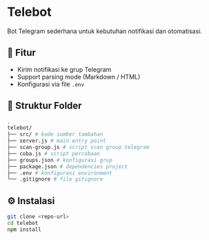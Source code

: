 # Telebot

Bot Telegram sederhana untuk kebutuhan notifikasi dan otomatisasi.

## 🚀 Fitur
- Kirim notifikasi ke grup Telegram
- Support parsing mode (Markdown / HTML)
- Konfigurasi via file `.env`

## 📂 Struktur Folder

```bash
.
telebot/
├── src/ # kode sumber tambahan
├── server.js # main entry point
├── scan-group.js # script scan group telegram
├── coba.js # script percobaan
├── groups.json # konfigurasi grup
├── package.json # dependencies project
├── .env # konfigurasi environment
└── .gitignore # file gitignore
```

## ⚙️ Instalasi
```bash
git clone <repo-url>
cd telebot
npm install